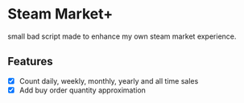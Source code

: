# Steam Market+ 
small bad script made to enhance my own steam market experience.

## Features
- [x] Count daily, weekly, monthly, yearly and all time sales
- [x] Add buy order quantity approximation
